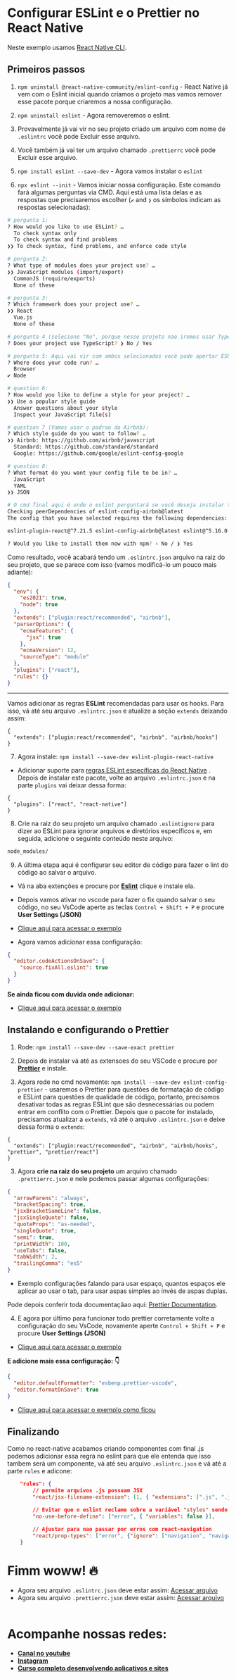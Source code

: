 # Configurar ESLint e o Prettier no React Native

Neste exemplo usamos [React Native CLI](https://reactnative.dev/docs/environment-setup#creating-a-new-application).

## Primeiros passos

1. `npm uninstall @react-native-community/eslint-config` - React Native já vem com o Eslint inicial quando criamos o projeto mas vamos remover esse pacote porque criaremos a nossa configuração.

2. `npm uninstall eslint` - Agora removeremos o eslint.

3. Provavelmente já vai vir no seu projeto criado um arquivo com nome de `.eslintrc` você pode Excluir esse arquivo.

4. Você também já vai ter um arquivo chamado `.prettierrc` você pode Excluir esse arquivo.

5. `npm install eslint --save-dev` - Agora vamos instalar o `eslint`

6. `npx eslint --init` - Vamos iniciar nossa configuração. Este comando fará algumas perguntas via CMD. Aqui está uma lista delas e as respostas que precisaremos escolher (`✔` and `❯` os símbolos indicam as respostas selecionadas):

```bash
# pergunta 1:
? How would you like to use ESLint? …
  To check syntax only
  To check syntax and find problems
❯❯ To check syntax, find problems, and enforce code style

# pergunta 2:
? What type of modules does your project use? …
❯❯ JavaScript modules (import/export)
  CommonJS (require/exports)
  None of these

# pergunta 3:
? Which framework does your project use? …
❯❯ React
  Vue.js
  None of these

# pergunta 4 (selecione "No", porque nesse projeto nao iremos usar TypeScript):
? Does your project use TypeScript? ❯ No / Yes

# pergunta 5: Aqui vai vir com ambos selecionados você pode apertar ESPAÇO do seu teclado para selecionar ou desmarcar uma opção do cmd.
? Where does your code run? …
  Browser
✔ Node

# question 6:
? How would you like to define a style for your project? …
❯❯ Use a popular style guide
  Answer questions about your style
  Inspect your JavaScript file(s)

# question 7 (Vamos usar o padrao do Airbnb):
? Which style guide do you want to follow? …
❯❯ Airbnb: https://github.com/airbnb/javascript
  Standard: https://github.com/standard/standard
  Google: https://github.com/google/eslint-config-google

# question 8:
? What format do you want your config file to be in? …
  JavaScript
  YAML
❯❯ JSON

# O cmd final aqui é onde o eslint perguntará se você deseja instalar todas as dependências necessárias. Selecione "YES" e pressione enter:
Checking peerDependencies of eslint-config-airbnb@latest
The config that you have selected requires the following dependencies:

eslint-plugin-react@^7.21.5 eslint-config-airbnb@latest eslint@^5.16.0 || ^6.8.0 || ^7.2.0 eslint-plugin-import@^2.22.1 eslint-plugin-jsx-a11y@^6.4.1 eslint-plugin-react-hooks@^4 || ^3 || ^2.3.0 || ^1.7.0

? Would you like to install them now with npm? › No / ❯ Yes
```

Como resultado, você acabará tendo um `.eslintrc.json` arquivo na raiz do seu projeto, que se parece com isso (vamos modificá-lo um pouco mais adiante):

```json
{
  "env": {
    "es2021": true,
    "node": true
  },
  "extends": ["plugin:react/recommended", "airbnb"],
  "parserOptions": {
    "ecmaFeatures": {
      "jsx": true
    },
    "ecmaVersion": 12,
    "sourceType": "module"
  },
  "plugins": ["react"],
  "rules": {}
}
```

---

Vamos adicionar as regras **ESLint** recomendadas para usar os hooks. Para isso, vá até seu arquivo `.eslintrc.json` e atualize a seção `extends` deixando assim:

```jsonc
{
  "extends": ["plugin:react/recommended", "airbnb", "airbnb/hooks"]
}
```

7. Agora instale: `npm install --save-dev eslint-plugin-react-native`

- Adicionar suporte para [regras ESLint específicas do React Native](https://www.npmjs.com/package/eslint-plugin-react-native#list-of-supported-rules) . Depois de instalar este pacote, volte ao arquivo `.eslintrc.json` e na parte `plugins` vai deixar dessa forma:

```jsonc
{
  "plugins": ["react", "react-native"]
}
```

8. Crie na raiz do seu projeto um arquivo chamado `.eslintignore` para dizer ao ESLint para ignorar arquivos e diretórios específicos e, em seguida, adicione o seguinte conteúdo neste arquivo:

```bash
node_modules/
```

9. A última etapa aqui é configurar seu editor de código para fazer o lint do código ao salvar o arquivo.

- Vá na aba extenções e procure por [**Eslint**](https://marketplace.visualstudio.com/items?itemName=dbaeumer.vscode-eslint) clique e instale ela.

- Depois vamos ativar no vscode para fazer o fix quando salvar o seu código, no seu VsCode aperte as teclas `Control + Shift + P` e procure **User Settings (JSON)**
- [Clique aqui para acessar o exemplo](https://prnt.sc/Pb77K8PeF2xh)

- Agora vamos adicionar essa configuração:

```json
{
  "editor.codeActionsOnSave": {
    "source.fixAll.eslint": true
  }
}
```

**Se ainda ficou com duvida onde adicionar:**

- [Clique aqui para acessar o exemplo](https://prnt.sc/m-bXGXK_CAJ8)

## Instalando e configurando o Prettier

1. Rode: `npm install --save-dev --save-exact prettier`

2. Depois de instalar vá até as extensoes do seu VSCode e procure por [**Prettier**](https://marketplace.visualstudio.com/items?itemName=esbenp.prettier-vscode) e instale.

3. Agora rode no cmd novamente: `npm install --save-dev eslint-config-prettier` - usaremos o Prettier para questões de formatação de código e ESLint para questões de qualidade de código, portanto, precisamos desativar todas as regras ESLint que são desnecessárias ou podem entrar em conflito com o Prettier. Depois que o pacote for instalado, precisamos atualizar a `extends`, vá até o arquivo `.eslintrc.json` e deixe dessa forma o `extends`:

```jsonc
{
  "extends": ["plugin:react/recommended", "airbnb", "airbnb/hooks", "prettier", "prettier/react"]
}
```

3. Agora **crie na raiz do seu projeto** um arquivo chamado `.prettierrc.json` e nele podemos passar algumas configurações:

```json
{
  "arrowParens": "always",
  "bracketSpacing": true,
  "jsxBracketSameLine": false,
  "jsxSingleQuote": false,
  "quoteProps": "as-needed",
  "singleQuote": true,
  "semi": true,
  "printWidth": 100,
  "useTabs": false,
  "tabWidth": 2,
  "trailingComma": "es5"
}
```

- Exemplo configurações falando para usar espaço, quantos espaços ele aplicar ao usar o tab, para usar aspas simples ao invés de aspas duplas.

Pode depois conferir toda documentaçãao aqui: [Prettier Documentation](https://prettier.io/docs/en/options.html).

4. E agora por último para funcionar todo prettier corretamente volte a configuração do seu VsCode, novamente aperte `Control + Shift + P` e procure **User Settings (JSON)**

- [Clique aqui para acessar o exemplo](https://prnt.sc/Pb77K8PeF2xh)

**E adicione mais essa configuração: 👇**

```json
{
  "editor.defaultFormatter": "esbenp.prettier-vscode",
  "editor.formatOnSave": true
}
```

- [Clique aqui para acessar o exemplo como ficou](https://prnt.sc/ar2Num7hiBlo)

## Finalizando

Como no react-native acabamos criando componentes com final .js podemos adicionar essa regra no eslint para que ele entenda que isso tambem será um componente, vá até seu arquivo `.eslintrc.json` e vá até a parte `rules` e adicone:

```json
    "rules": {
        // permite arquivos .js possuam JSX
        "react/jsx-filename-extension": [1, { "extensions": [".js", ".jsx"] }],

        // Evitar que o eslint reclame sobre a variável "styles" sendo usada antes de ser definida
        "no-use-before-define": ["error", { "variables": false }],

        // Ajustar para nao passar por erros com react-navigation
        "react/prop-types": ["error", {"ignore": ["navigation", "navigation.navigate"]}]
    }
```

# Fimm woww! 🔥

- Agora seu arquivo `.eslintrc.json` deve estar assim: [Acessar arquivo](https://github.com/devfraga/react-native-eslint-prettier/blob/main/.eslintrc.json)
- Agora seu arquivo `.prettierrc.json` deve estar assim: [Acessar arquivo](https://github.com/devfraga/react-native-eslint-prettier/blob/main/.prettierrc.json)\
  <br>

# Acompanhe nossas redes:

- **[Canal no youtube](https://www.youtube.com/c/Sujeitoprogramador/)**
- **[Instagram](https://www.instagram.com/sujeitoprogramador/)**
- **[Curso completo desenvolvendo aplicativos e sites](https://sujeitoprogramador.com/fabricadeaplicativos/)**
